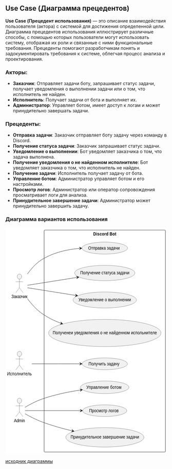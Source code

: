﻿## Use Case (Диаграмма прецедентов)
**Use Case (Прецедент использования)** — это описание взаимодействия пользователя (актора) с системой 
для достижения определенной цели. Диаграмма прецедентов использования иллюстрирует различные способы,
с помощью которых пользователи могут использовать систему, отображая их роли и связанные с ними
функциональные требования. Прецеденты помогают разработчикам понять и задокументировать требования
к системе, облегчая процесс анализа и проектирования.

### Акторы:

- **Заказчик**: Отправляет задачи боту, запрашивает статус задачи, получает уведомления о выполнении задачи или о том, что исполнитель не найден.
- **Исполнитель**: Получает задачи от бота и выполняет их.
- **Администратор**: Управляет ботом, имеет доступ к логам и может принудительно завершать задачи.

### Прецеденты:

- **Отправка задачи**: Заказчик отправляет боту задачу через команду в Discord.
- **Получение статуса задачи**: Заказчик запрашивает статус задачи.
- **Уведомление о выполнении**: Бот уведомляет заказчика о том, что задача выполнена.
- **Получение уведомления о не найденном исполнителе**: Бот уведомляет заказчика о том, что исполнитель не найден.
- **Получение задачи**: Исполнитель получает задачу от бота.
- **Управление ботом**: Администратор управляет ботом и его настройками.
- **Просмотр логов**: Администратор или оператор сопровождения просматривает логи для анализа.
- **Принудительное завершение задачи**: Администратор может принудительно завершить задачу.

### Диаграмма вариантов использования

<?xml version="1.0" encoding="us-ascii" standalone="no"?><svg xmlns="http://www.w3.org/2000/svg" xmlns:xlink="http://www.w3.org/1999/xlink" contentStyleType="text/css" height="705px" preserveAspectRatio="none" style="width:576px;height:705px;background:#FFFFFF;" version="1.1" viewBox="0 0 576 705" width="576px" zoomAndPan="magnify"><defs/><g><!--cluster Discord Bot--><g id="cluster_Discord Bot"><rect fill="none" height="692" rx="2.5" ry="2.5" style="stroke:#181818;stroke-width:1.0;" width="432" x="138" y="7"/><text fill="#000000" font-family="sans-serif" font-size="14" font-weight="bold" lengthAdjust="spacing" textLength="82" x="313" y="24.1074">Discord Bot</text></g><g id="elem_UC1"><ellipse cx="353.8723" cy="63.1745" fill="#F1F1F1" rx="81.3723" ry="18.6745" style="stroke:#181818;stroke-width:0.5;"/><text fill="#000000" font-family="sans-serif" font-size="14" lengthAdjust="spacing" textLength="112" x="294.8723" y="67.9782">&#1054;&#1090;&#1087;&#1088;&#1072;&#1074;&#1082;&#1072; &#1079;&#1072;&#1076;&#1072;&#1095;&#1080;</text></g><g id="elem_UC2"><ellipse cx="353.9481" cy="140.8896" fill="#F1F1F1" rx="107.4481" ry="23.8896" style="stroke:#181818;stroke-width:0.5;"/><text fill="#000000" font-family="sans-serif" font-size="14" lengthAdjust="spacing" textLength="175" x="266.4481" y="144.6865">&#1055;&#1086;&#1083;&#1091;&#1095;&#1077;&#1085;&#1080;&#1077; &#1089;&#1090;&#1072;&#1090;&#1091;&#1089;&#1072; &#1079;&#1072;&#1076;&#1072;&#1095;&#1080;</text></g><g id="elem_UC3"><ellipse cx="353.8518" cy="224.9704" fill="#F1F1F1" rx="112.8518" ry="24.9704" style="stroke:#181818;stroke-width:0.5;"/><text fill="#000000" font-family="sans-serif" font-size="14" lengthAdjust="spacing" textLength="187" x="260.3518" y="228.7672">&#1059;&#1074;&#1077;&#1076;&#1086;&#1084;&#1083;&#1077;&#1085;&#1080;&#1077; &#1086; &#1074;&#1099;&#1087;&#1086;&#1083;&#1085;&#1077;&#1085;&#1080;&#1080;</text></g><g id="elem_UC4"><ellipse cx="354.0772" cy="327.9154" fill="#F1F1F1" rx="200.0772" ry="42.4154" style="stroke:#181818;stroke-width:0.5;"/><text fill="#000000" font-family="sans-serif" font-size="14" lengthAdjust="spacing" textLength="371" x="168.5772" y="331.7123">&#1055;&#1086;&#1083;&#1091;&#1095;&#1077;&#1085;&#1077;&#1080; &#1091;&#1074;&#1077;&#1076;&#1086;&#1084;&#1083;&#1077;&#1085;&#1080;&#1103; &#1086; &#1085;&#1077; &#1085;&#1072;&#1081;&#1076;&#1077;&#1085;&#1085;&#1086;&#1084; &#1080;&#1089;&#1087;&#1086;&#1083;&#1100;&#1085;&#1080;&#1090;&#1077;&#1083;&#1077;</text></g><g id="elem_UC5"><ellipse cx="354.1222" cy="424.0244" fill="#F1F1F1" rx="80.6222" ry="18.5244" style="stroke:#181818;stroke-width:0.5;"/><text fill="#000000" font-family="sans-serif" font-size="14" lengthAdjust="spacing" textLength="110" x="296.1222" y="428.8282">&#1055;&#1086;&#1083;&#1091;&#1095;&#1080;&#1090;&#1100; &#1079;&#1072;&#1076;&#1072;&#1095;&#1091;</text></g><g id="elem_UC6"><ellipse cx="353.8754" cy="497.1751" fill="#F1F1F1" rx="86.3754" ry="19.6751" style="stroke:#181818;stroke-width:0.5;"/><text fill="#000000" font-family="sans-serif" font-size="14" lengthAdjust="spacing" textLength="125" x="288.3754" y="501.9788">&#1059;&#1087;&#1088;&#1072;&#1074;&#1083;&#1077;&#1085;&#1080;&#1077; &#1073;&#1086;&#1090;&#1086;&#1084;</text></g><g id="elem_UC7"><ellipse cx="353.7724" cy="570.1545" fill="#F1F1F1" rx="78.7724" ry="18.1545" style="stroke:#181818;stroke-width:0.5;"/><text fill="#000000" font-family="sans-serif" font-size="14" lengthAdjust="spacing" textLength="105" x="298.2724" y="574.9582">&#1055;&#1088;&#1086;&#1089;&#1084;&#1086;&#1090;&#1088; &#1083;&#1086;&#1075;&#1086;&#1074;</text></g><g id="elem_UC8"><ellipse cx="354.2026" cy="653.2405" fill="#F1F1F1" rx="139.2026" ry="30.2405" style="stroke:#181818;stroke-width:0.5;"/><text fill="#000000" font-family="sans-serif" font-size="14" lengthAdjust="spacing" textLength="244" x="232.2026" y="657.0374">&#1055;&#1088;&#1080;&#1085;&#1091;&#1076;&#1080;&#1090;&#1077;&#1083;&#1100;&#1085;&#1086;&#1077; &#1079;&#1072;&#1074;&#1077;&#1088;&#1096;&#1077;&#1085;&#1080;&#1077; &#1079;&#1072;&#1076;&#1072;&#1095;&#1080;</text></g><!--entity Requester--><g id="elem_Requester"><ellipse cx="50" cy="152" fill="#F1F1F1" rx="8" ry="8" style="stroke:#181818;stroke-width:0.5;"/><path d="M50,160 L50,187 M37,168 L63,168 M50,187 L37,202 M50,187 L63,202 " fill="none" style="stroke:#181818;stroke-width:0.5;"/><text fill="#000000" font-family="sans-serif" font-size="14" lengthAdjust="spacing" textLength="57" x="21.5" y="218.6074">&#1047;&#1072;&#1082;&#1072;&#1079;&#1095;&#1080;&#1082;</text></g><!--entity Executor--><g id="elem_Executor"><ellipse cx="50" cy="393" fill="#F1F1F1" rx="8" ry="8" style="stroke:#181818;stroke-width:0.5;"/><path d="M50,401 L50,428 M37,409 L63,409 M50,428 L37,443 M50,428 L63,443 " fill="none" style="stroke:#181818;stroke-width:0.5;"/><text fill="#000000" font-family="sans-serif" font-size="14" lengthAdjust="spacing" textLength="88" x="6" y="459.6074">&#1048;&#1089;&#1087;&#1086;&#1083;&#1085;&#1080;&#1090;&#1077;&#1083;&#1100;</text></g><!--entity Admin--><g id="elem_Admin"><ellipse cx="50" cy="539" fill="#F1F1F1" rx="8" ry="8" style="stroke:#181818;stroke-width:0.5;"/><path d="M50,547 L50,574 M37,555 L63,555 M50,574 L37,589 M50,574 L63,589 " fill="none" style="stroke:#181818;stroke-width:0.5;"/><text fill="#000000" font-family="sans-serif" font-size="14" lengthAdjust="spacing" textLength="39" x="30.5" y="605.6074">Admin</text></g><!--link Requester to UC1--><g id="link_Requester_UC1"><path d="M78.71,143.58 C92.29,127.22 110.02,109.61 130,99 C173.56,75.88 222.1462,67.2207 266.4062,63.9607 " fill="none" id="Requester-to-UC1" style="stroke:#181818;stroke-width:1.0;"/><polygon fill="#181818" points="272.39,63.52,263.1205,60.1919,267.4035,63.8873,263.7081,68.1703,272.39,63.52" style="stroke:#181818;stroke-width:1.0;"/></g><!--link Requester to UC2--><g id="link_Requester_UC2"><path d="M78.6,179.16 C119.81,173.43 193.3573,163.2072 256.2173,154.4572 " fill="none" id="Requester-to-UC2" style="stroke:#181818;stroke-width:1.0;"/><polygon fill="#181818" points="262.16,153.63,252.6945,150.909,257.2077,154.3193,253.7974,158.8326,262.16,153.63" style="stroke:#181818;stroke-width:1.0;"/></g><!--link Requester to UC3--><g id="link_Requester_UC3"><path d="M78.6,186.84 C118.86,192.44 189.7172,202.2937 251.8572,210.9337 " fill="none" id="Requester-to-UC3" style="stroke:#181818;stroke-width:1.0;"/><polygon fill="#181818" points="257.8,211.76,249.4366,206.5587,252.8476,211.0714,248.3349,214.4824,257.8,211.76" style="stroke:#181818;stroke-width:1.0;"/></g><!--link Requester to UC4--><g id="link_Requester_UC4"><path d="M78.54,220.58 C92.33,236.98 110.27,255.13 130,267 C152.79,280.71 172.9977,289.5642 198.9177,297.8942 " fill="none" id="Requester-to-UC4" style="stroke:#181818;stroke-width:1.0;"/><polygon fill="#181818" points="204.63,299.73,197.2855,293.1682,199.8698,298.2002,194.8378,300.7845,204.63,299.73" style="stroke:#181818;stroke-width:1.0;"/></g><!--link Executor to UC5--><g id="link_Executor_UC5"><path d="M94.27,424 C140.83,424 209.92,424 267.23,424 " fill="none" id="Executor-to-UC5" style="stroke:#181818;stroke-width:1.0;"/><polygon fill="#181818" points="273.23,424,264.23,420,268.23,424,264.23,428,273.23,424" style="stroke:#181818;stroke-width:1.0;"/></g><!--link Admin to UC6--><g id="link_Admin_UC6"><path d="M69.61,559.82 C85.28,551.67 108.52,540.55 130,534 C177.02,519.66 225.4599,511.2725 268.7499,505.6525 " fill="none" id="Admin-to-UC6" style="stroke:#181818;stroke-width:1.0;"/><polygon fill="#181818" points="274.7,504.88,265.2599,502.072,269.7416,505.5237,266.2899,510.0054,274.7,504.88" style="stroke:#181818;stroke-width:1.0;"/></g><!--link Admin to UC7--><g id="link_Admin_UC7"><path d="M69.89,570 C110.05,570 199.88,570 268.93,570 " fill="none" id="Admin-to-UC7" style="stroke:#181818;stroke-width:1.0;"/><polygon fill="#181818" points="274.93,570,265.93,566,269.93,570,265.93,574,274.93,570" style="stroke:#181818;stroke-width:1.0;"/></g><!--link Admin to UC8--><g id="link_Admin_UC8"><path d="M69.73,579.61 C85.47,587.36 108.74,598.09 130,605 C166.81,616.98 202.1428,625.5924 239.0328,633.1724 " fill="none" id="Admin-to-UC8" style="stroke:#181818;stroke-width:1.0;"/><polygon fill="#181818" points="244.91,634.38,236.8993,628.6504,240.0123,633.3736,235.2891,636.4867,244.91,634.38" style="stroke:#181818;stroke-width:1.0;"/></g><!--SRC=[VLFBJi905DtFLzomSUL2K61buki7D7v0KqPiGAfjIJJ6X4UY9f3WJbUwu0SgjX51wY_S-qVUQKkXL4apYzuvzvmpvyxKvPa3ZWcMKJrte69OKdSCio7icj6ur2pj0YurlQPLvObpKvUWjhL6jIw5q7J7j227p-ZYXDSdFU0O9pdGR3YMLqrfEz9AK2_KnXyCS8ep75C7VPnIFyGUNKkzoI01i05p-1Dw-Crq2joc3hNGvQQ0Mc7BNkN2Q0WHEuFSeM7hfbM1VTF9mMr8X3_SuzCz2tcyPipH0_nCUqMNiKrRwfhDBFZA4ghDnP7QY-0UApCur3qzs4erlAa3KPVtVUKKVL1cbLKkjlzcoASOXYob70Pyscd2WW7WY7f9O55zpb1Ouy77CL0tIqg3a7Ico6ViwIjAXJy6WGev4gF-OZxenuBROasaupy6E_Z78UzJVoaKwiOAE-iKtF_kmihuXidmbf9yPs177J9MAgQjSKF01_XMA6e1TmRumMiKmqiPEFlWWBt59GupzADJSUxKeiU5V7R-PN4dHF8-O7DpDxnMgvLyfbB8L7WkyySJLpZ7y6t4lyNKNodrLnQ_]--></g></svg>
[исходник диаграммы](/Docs/UseCase/UseCase.plantuml)

